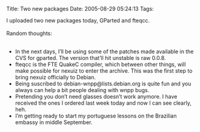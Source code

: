 Title: Two new packages
Date: 2005-08-29 05:24:13
Tags: 

<p>I uploaded two new packages today, GParted and fteqcc. <br/><br/>
Random thoughts:<br/><br/></p>
<ul>
<li>In the next days, I&#8217;ll be using some of the patches made
available in the CVS for gparted. The version that&#8217;ll hit unstable is
raw 0.0.8.<br/>
</li>
<li>fteqcc is the FTE QuakeC compiler, which between other things,
will make possible for nexuiz to enter the archive. This was the first
step to bring nexuiz officially to Debian.</li>
<li>Being suscribed to debian-wnpp@lists.debian.org is quite fun and you always can help a bit people dealing with wnpp bugs.</li>
<li>Pretending you don&#8217;t need glasses doesn&#8217;t work anymore. I have
received the ones I ordered last week today and now I can see clearly,
heh.</li>
<li>I&#8217;m getting ready to start my portuguese lessons on the Brazilian embassy in middle September.</li>
</ul>
<br/><br/><br/>
